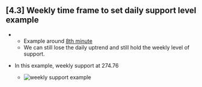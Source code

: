 

## [4.3] Weekly time frame to set daily support level example
- 
    - Example around [8th minute](https://www.chartguys.com/dashboard/my-courses/course/entries-exits/4-3-the-role-of-timeframes)
    - We can still lose the daily uptrend and still hold the weekly level of support. 

- In this example, weekly support at 274.76
    - ![weekly support example](https://imgur.com/oaKKPtk.png)


